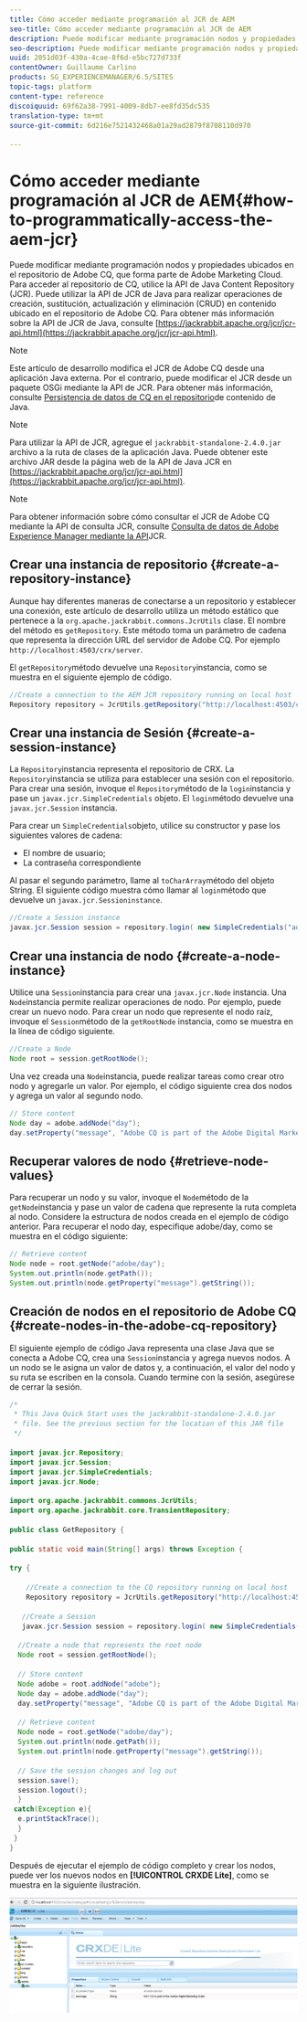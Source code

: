 ```yaml
---
title: Cómo acceder mediante programación al JCR de AEM
seo-title: Cómo acceder mediante programación al JCR de AEM
description: Puede modificar mediante programación nodos y propiedades ubicados en el repositorio de AEM, que forma parte de Adobe Marketing Cloud
seo-description: Puede modificar mediante programación nodos y propiedades ubicados en el repositorio de AEM, que forma parte de Adobe Marketing Cloud
uuid: 2051d03f-430a-4cae-8f6d-e5bc727d733f
contentOwner: Guillaume Carlino
products: SG_EXPERIENCEMANAGER/6.5/SITES
topic-tags: platform
content-type: reference
discoiquuid: 69f62a38-7991-4009-8db7-ee8fd35dc535
translation-type: tm+mt
source-git-commit: 6d216e7521432468a01a29ad2879f8708110d970

---
```



# Cómo acceder mediante programación al JCR de AEM{#how-to-programmatically-access-the-aem-jcr}

Puede modificar mediante programación nodos y propiedades ubicados en el repositorio de Adobe CQ, que forma parte de Adobe Marketing Cloud. Para acceder al repositorio de CQ, utilice la API de Java Content Repository (JCR). Puede utilizar la API de JCR de Java para realizar operaciones de creación, sustitución, actualización y eliminación (CRUD) en contenido ubicado en el repositorio de Adobe CQ. Para obtener más información sobre la API de JCR de Java, consulte [https://jackrabbit.apache.org/jcr/jcr-api.html](https://jackrabbit.apache.org/jcr/jcr-api.html).

>[!NOTE]
>
>Este artículo de desarrollo modifica el JCR de Adobe CQ desde una aplicación Java externa. Por el contrario, puede modificar el JCR desde un paquete OSGi mediante la API de JCR. Para obtener más información, consulte [Persistencia de datos de CQ en el repositorio](https://helpx.adobe.com/experience-manager/using/persisting-cq-data-java-content1.html)de contenido de Java.

>[!NOTE]
>
>Para utilizar la API de JCR, agregue el `jackrabbit-standalone-2.4.0.jar` archivo a la ruta de clases de la aplicación Java. Puede obtener este archivo JAR desde la página web de la API de Java JCR en [https://jackrabbit.apache.org/jcr/jcr-api.html](https://jackrabbit.apache.org/jcr/jcr-api.html).

>[!NOTE]
>
>Para obtener información sobre cómo consultar el JCR de Adobe CQ mediante la API de consulta JCR, consulte [Consulta de datos de Adobe Experience Manager mediante la API](https://helpx.adobe.com/experience-manager/using/querying-experience-manager-data-using1.html)JCR.

## Crear una instancia de repositorio {#create-a-repository-instance}

Aunque hay diferentes maneras de conectarse a un repositorio y establecer una conexión, este artículo de desarrollo utiliza un método estático que pertenece a la `org.apache.jackrabbit.commons.JcrUtils` clase. El nombre del método es `getRepository`. Este método toma un parámetro de cadena que representa la dirección URL del servidor de Adobe CQ. Por ejemplo `http://localhost:4503/crx/server`.

El `getRepository`método devuelve una `Repository`instancia, como se muestra en el siguiente ejemplo de código.

```java
//Create a connection to the AEM JCR repository running on local host
Repository repository = JcrUtils.getRepository("http://localhost:4503/crx/server");
```

## Crear una instancia de Sesión {#create-a-session-instance}

La `Repository`instancia representa el repositorio de CRX. La `Repository`instancia se utiliza para establecer una sesión con el repositorio. Para crear una sesión, invoque el `Repository`método de la `login`instancia y pase un `javax.jcr.SimpleCredentials` objeto. El `login`método devuelve una `javax.jcr.Session` instancia.

Para crear un `SimpleCredentials`objeto, utilice su constructor y pase los siguientes valores de cadena:

* El nombre de usuario;
* La contraseña correspondiente

Al pasar el segundo parámetro, llame al `toCharArray`método del objeto String. El siguiente código muestra cómo llamar al `login`método que devuelve un `javax.jcr.Sessioninstance`.

```java
//Create a Session instance
javax.jcr.Session session = repository.login( new SimpleCredentials("admin", "admin".toCharArray()));
```

## Crear una instancia de nodo {#create-a-node-instance}

Utilice una `Session`instancia para crear una `javax.jcr.Node` instancia. Una `Node`instancia permite realizar operaciones de nodo. Por ejemplo, puede crear un nuevo nodo. Para crear un nodo que represente el nodo raíz, invoque el `Session`método de la `getRootNode` instancia, como se muestra en la línea de código siguiente.

```java
//Create a Node
Node root = session.getRootNode();
```

Una vez creada una `Node`instancia, puede realizar tareas como crear otro nodo y agregarle un valor. Por ejemplo, el código siguiente crea dos nodos y agrega un valor al segundo nodo.

```java
// Store content
Node day = adobe.addNode("day");
day.setProperty("message", "Adobe CQ is part of the Adobe Digital Marketing Suite!");
```

## Recuperar valores de nodo {#retrieve-node-values}

Para recuperar un nodo y su valor, invoque el `Node`método de la `getNode`instancia y pase un valor de cadena que represente la ruta completa al nodo. Considere la estructura de nodos creada en el ejemplo de código anterior. Para recuperar el nodo day, especifique adobe/day, como se muestra en el código siguiente:

```java
// Retrieve content
Node node = root.getNode("adobe/day");
System.out.println(node.getPath());
System.out.println(node.getProperty("message").getString());
```

## Creación de nodos en el repositorio de Adobe CQ {#create-nodes-in-the-adobe-cq-repository}

El siguiente ejemplo de código Java representa una clase Java que se conecta a Adobe CQ, crea una `Session`instancia y agrega nuevos nodos. A un nodo se le asigna un valor de datos y, a continuación, el valor del nodo y su ruta se escriben en la consola. Cuando termine con la sesión, asegúrese de cerrar la sesión.

```java
/*
 * This Java Quick Start uses the jackrabbit-standalone-2.4.0.jar
 * file. See the previous section for the location of this JAR file
 */

import javax.jcr.Repository;
import javax.jcr.Session;
import javax.jcr.SimpleCredentials;
import javax.jcr.Node;

import org.apache.jackrabbit.commons.JcrUtils;
import org.apache.jackrabbit.core.TransientRepository;

public class GetRepository {

public static void main(String[] args) throws Exception {

try {

    //Create a connection to the CQ repository running on local host
    Repository repository = JcrUtils.getRepository("http://localhost:4503/crx/server");

   //Create a Session
   javax.jcr.Session session = repository.login( new SimpleCredentials("admin", "admin".toCharArray()));

  //Create a node that represents the root node
  Node root = session.getRootNode();

  // Store content
  Node adobe = root.addNode("adobe");
  Node day = adobe.addNode("day");
  day.setProperty("message", "Adobe CQ is part of the Adobe Digital Marketing Suite!");

  // Retrieve content
  Node node = root.getNode("adobe/day");
  System.out.println(node.getPath());
  System.out.println(node.getProperty("message").getString());

  // Save the session changes and log out
  session.save();
  session.logout();
  }
 catch(Exception e){
  e.printStackTrace();
  }
 }
}
```

Después de ejecutar el ejemplo de código completo y crear los nodos, puede ver los nuevos nodos en **[!UICONTROL CRXDE Lite]**, como se muestra en la siguiente ilustración.

![chlimage_1-68](assets/chlimage_1-68a.png)

